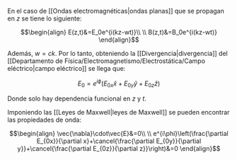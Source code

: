 
En el caso de [[Ondas electromagnéticas|ondas planas]] que se propagan en $z$ se tiene lo siguiente: 

$$\begin{align}
E(z,t)&=E_0e^{i(kz-wt)}\\  \\
B(z,t)&=B_0e^{i(kz-wt)}
\end{align}$$

Además, $w=ck$. Por lo tanto, obteniendo la [[Divergencia|divergencia]] del [[Departamento de Física/Electromagnetismo/Electrostática/Campo eléctrico|campo eléctrico]] se llega que: 

$$E_0=e^{i\phi}\left(E_{0x}\hat{x}+E_{0y}\hat{y}+E_{0z}\hat{z}\right)$$

Donde solo hay dependencia funcional en $z$ y $t$. 

Imponiendo las [[Leyes de Maxwell|leyes de Maxwell]] se pueden encontrar las propiedades de onda: 

$$\begin{align}
\vec{\nabla}\cdot\vec{E}&=0\\  \\
e^{i\phi}\left(\frac{\partial E_{0x}}{\partial x}+\cancel{\frac{\partial E_{0y}}{\partial y}}+\cancel{\frac{\partial E_{0z}}{\partial z}}\right)&=0
\end{align}$$

